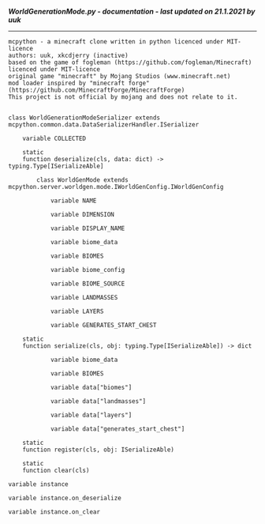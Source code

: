 ***WorldGenerationMode.py - documentation - last updated on 21.1.2021 by uuk***
___

    mcpython - a minecraft clone written in python licenced under MIT-licence
    authors: uuk, xkcdjerry (inactive)
    based on the game of fogleman (https://github.com/fogleman/Minecraft) licenced under MIT-licence
    original game "minecraft" by Mojang Studios (www.minecraft.net)
    mod loader inspired by "minecraft forge" (https://github.com/MinecraftForge/MinecraftForge)
    This project is not official by mojang and does not relate to it.


    class WorldGenerationModeSerializer extends  mcpython.common.data.DataSerializerHandler.ISerializer 

        variable COLLECTED

        static
        function deserialize(cls, data: dict) -> typing.Type[ISerializeAble]

            class WorldGenMode extends  mcpython.server.worldgen.mode.IWorldGenConfig.IWorldGenConfig 

                variable NAME

                variable DIMENSION

                variable DISPLAY_NAME

                variable biome_data

                variable BIOMES

                variable biome_config

                variable BIOME_SOURCE

                variable LANDMASSES

                variable LAYERS

                variable GENERATES_START_CHEST

        static
        function serialize(cls, obj: typing.Type[ISerializeAble]) -> dict

                variable biome_data

                variable BIOMES

                variable data["biomes"]

                variable data["landmasses"]

                variable data["layers"]

                variable data["generates_start_chest"]

        static
        function register(cls, obj: ISerializeAble)

        static
        function clear(cls)

    variable instance

    variable instance.on_deserialize

    variable instance.on_clear